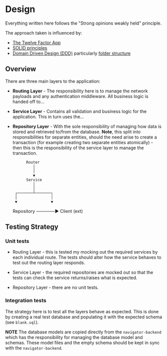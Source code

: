 # Design

Everything written here follows the "Strong opinions weakly held" principle.

The approach taken is influenced by:

- [The Twelve Factor App](https://12factor.net/)
- [SOLID principles](https://www.baeldung.com/solid-principles)
- [Domain Driven Design (DDD)](https://martinfowler.com/tags/domain%20driven%20design.html)
  particularly [folder structure](https://dev.to/stevescruz/domain-driven-design-ddd-file-structure-4pja)

## Overview

There are three main layers to the application:

- **Routing Layer** - The responsibility here is to manage the network payloads
  and any authentication middleware. All business logic is handed off to...
- **Service Layer** - Contains all validation and business logic for the
  application. This in turn uses the...
- **Repository Layer** - With the sole responsibility of managing how data is
  stored and retrieved to/from the database.
  **Note**, this split into responsibilities for separate entities, should the
  need arise to create a transaction (for example creating two separate entities
  atomically) - then this is the responsibility of the service layer to manage the
  transaction.

            Router
               │
               │
               ▼
            Service
               │
               │
       ┌───────┴───────┐
       │               │
       ▼               ▼

  Repository ──────► Client
  (ext)

## Testing Strategy

### Unit tests

- Routing Layer - this is tested my mocking out the required services by each
  individual route. The tests should alter how the service behaves to test out the
  routing layer responds.

- Service Layer - the required repositories are mocked out so that the tests can
  check the service returns/raises what is expected.

- Repository Layer - there are no unit tests.

### Integration tests

The strategy here is to test all the layers behave as expected.
This is done by creating a real test database and populating it with the
expected schema (see `blank.sql`).

**NOTE** The database models are copied directly from the `navigator-backend`
which has the responsibility for managing the database model and schemas. These
model files and the empty schema should be kept in sync with the
`navigator-backend`.
